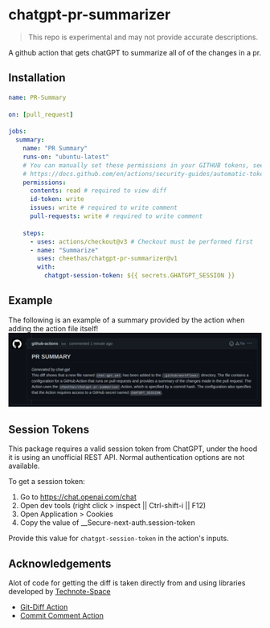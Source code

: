 # chatgpt-pr-summarizer

> This repo is experimental and may not provide accurate descriptions.

A github action that gets chatGPT to summarize all of of the changes in a pr.

## Installation

```yaml
name: PR-Summary

on: [pull_request]

jobs:
  summary:
    name: "PR Summary"
    runs-on: "ubuntu-latest"
    # You can manually set these permissions in your GITHUB tokens, see here:
    # https://docs.github.com/en/actions/security-guides/automatic-token-authentication#modifying-the-permissions-for-the-github_token
    permissions:
      contents: read # required to view diff
      id-token: write
      issues: write # required to write comment
      pull-requests: write # required to write comment

    steps:
      - uses: actions/checkout@v3 # Checkout must be performed first
      - name: "Summarize"
        uses: cheethas/chatgpt-pr-summarizer@v1
        with:
          chatgpt-session-token: ${{ secrets.GHATGPT_SESSION }}
```

## Example

The following is an example of a summary provided by the action when adding the action file itself!
![Example Usage](./assets/usage.png)

## Session Tokens

This package requires a valid session token from ChatGPT, under the hood it is using an unofficial REST API. Normal
authentication options are not available.

To get a session token:

1. Go to https://chat.openai.com/chat
2. Open dev tools (right click > inspect || Ctrl-shift-i || F12)
3. Open Application > Cookies
4. Copy the value of \_\_Secure-next-auth.session-token

Provide this value for `chatgpt-session-token` in the action's inputs.

## Acknowledgements

Alot of code for getting the diff is taken directly from and using libraries developed by
[Technote-Space](https://github.com/technote-space)

- [Git-Diff Action](https://github.com/technote-space/get-diff-action)
- [Commit Comment Action](https://github.com/peter-evans/commit-comment)
